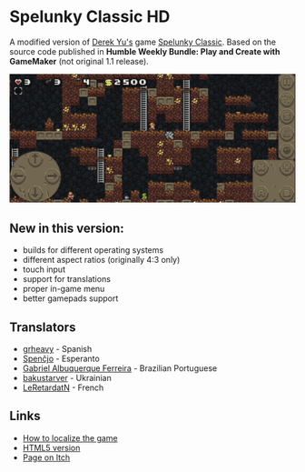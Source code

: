# Spelunky Classic HD

A modified version of [Derek Yu's](https://en.wikipedia.org/wiki/Derek_Yu) game [Spelunky Classic](https://spelunkyworld.com/original.html). Based on the source code published in **Humble Weekly Bundle: Play and Create with GameMaker** (not original 1.1 release).

![screenshot](screenshots/screenshot_00.png)

## New in this version:
- builds for different operating systems
- different aspect ratios (originally 4:3 only)
- touch input
- support for translations
- proper in-game menu
- better gamepads support

## Translators
- [grheavy](mailto:grheavy@hushmail.com) - Spanish
- [Spenĉjo](https://github.com/Rajzin) - Esperanto
- [Gabriel Albuquerque Ferreira](https://github.com/ngc-5194) - Brazilian Portuguese
- [bakustarver](https://github.com/bakustarver) - Ukrainian
- [LeRetardatN](https://github.com/Lecodeurenretard) - French

## Links
* [How to localize the game](localization)
* [HTML5 version](https://github.com/yancharkin/SpelunkyClassicHDhtml5)
* [Page on Itch](https://yancharkin.itch.io/spelunky-classic-hd)

